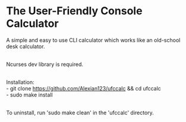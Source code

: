 # The User-Friendly Console Calculator
A simple and easy to use CLI calculator which works like an old-school desk calculator.
<br><br>

Ncurses dev library is required.<br><br>

Installation:<br>
    - git clone https://github.com/Alexian123/ufccalc && cd ufccalc<br>
    - sudo make install<br><br>

To uninstall, run 'sudo make clean' in the 'ufccalc' directory.
